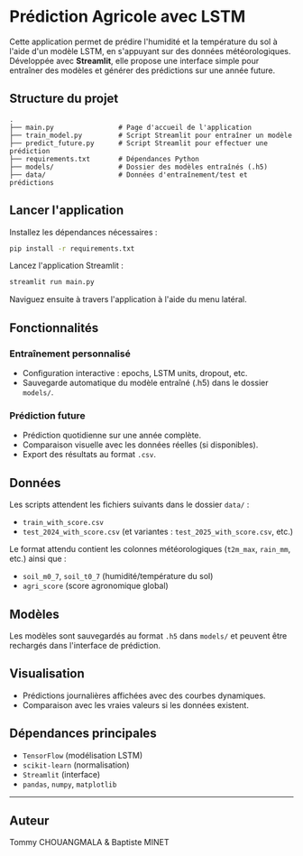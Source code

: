 #  Prédiction Agricole avec LSTM

Cette application permet de prédire l'humidité et la température du sol à l'aide d'un modèle LSTM, en s'appuyant sur des données météorologiques. Développée avec **Streamlit**, elle propose une interface simple pour entraîner des modèles et générer des prédictions sur une année future.

##  Structure du projet

```
.
├── main.py                # Page d'accueil de l'application
├── train_model.py         # Script Streamlit pour entraîner un modèle
├── predict_future.py      # Script Streamlit pour effectuer une prédiction
├── requirements.txt       # Dépendances Python
├── models/                # Dossier des modèles entraînés (.h5)
├── data/                  # Données d'entraînement/test et prédictions
```

##  Lancer l'application

Installez les dépendances nécessaires :

```bash
pip install -r requirements.txt
```

Lancez l'application Streamlit :

```bash
streamlit run main.py
```

Naviguez ensuite à travers l'application à l'aide du menu latéral.

##  Fonctionnalités

###  Entraînement personnalisé
- Configuration interactive : epochs, LSTM units, dropout, etc.
- Sauvegarde automatique du modèle entraîné (.h5) dans le dossier `models/`.

###  Prédiction future
- Prédiction quotidienne sur une année complète.
- Comparaison visuelle avec les données réelles (si disponibles).
- Export des résultats au format `.csv`.

##  Données

Les scripts attendent les fichiers suivants dans le dossier `data/` :
- `train_with_score.csv`
- `test_2024_with_score.csv` (et variantes : `test_2025_with_score.csv`, etc.)

Le format attendu contient les colonnes météorologiques (`t2m_max`, `rain_mm`, etc.) ainsi que :
- `soil_m0_7`, `soil_t0_7` (humidité/température du sol)
- `agri_score` (score agronomique global)

##  Modèles

Les modèles sont sauvegardés au format `.h5` dans `models/` et peuvent être rechargés dans l'interface de prédiction.

##  Visualisation

- Prédictions journalières affichées avec des courbes dynamiques.
- Comparaison avec les vraies valeurs si les données existent.

##  Dépendances principales

- `TensorFlow` (modélisation LSTM)
- `scikit-learn` (normalisation)
- `Streamlit` (interface)
- `pandas`, `numpy`, `matplotlib`

---

##  Auteur

Tommy CHOUANGMALA & Baptiste MINET
